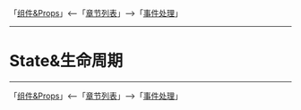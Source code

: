 「[组件&Props](./组件&Props.md)」<--「[章节列表](../React概述.md)」-->「[事件处理](./事件处理.md)」

***

# State&生命周期


***

「[组件&Props](./组件&Props.md)」<--「[章节列表](../React概述.md)」-->「[事件处理](./事件处理.md)」